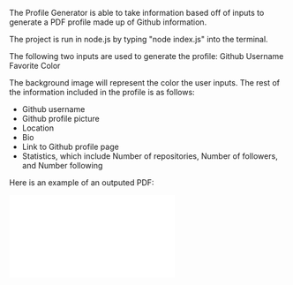 The Profile Generator is able to take information based off of inputs to generate a PDF profile made up of Github information.

The project is run in node.js by typing "node index.js" into the terminal.

The following two inputs are used to generate the profile:
Github Username
Favorite Color

The background image will represent the color the user inputs. The rest of the information included in the profile is as follows:
- Github username
- Github profile picture
- Location
- Bio
- Link to Github profile page
- Statistics, which include Number of repositories, Number of followers, and Number following

Here is an example of an outputed PDF:

![](output.pdf)

